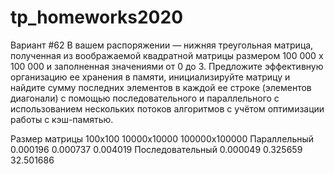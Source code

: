 # tp_homeworks2020

Вариант #62
В вашем распоряжении — нижняя треугольная матрица, полученная из воображаемой квадратной матрицы размером 
100 000 x 100 000 и заполненная значениями от 0 до 3. Предложите эффективную организацию ее хранения в памяти,
инициализируйте матрицу и найдите сумму последних элементов в каждой ее строке (элементов диагонали) с помощью 
последовательного и параллельного с использованием нескольких потоков алгоритмов с учётом оптимизации 
работы с кэш-памятью.


Размер матрицы        100х100       10000х10000      100000х100000
Параллельный          0.000196      0.000737         0.004019
Последовательный      0.000049      0.325659         32.501686
